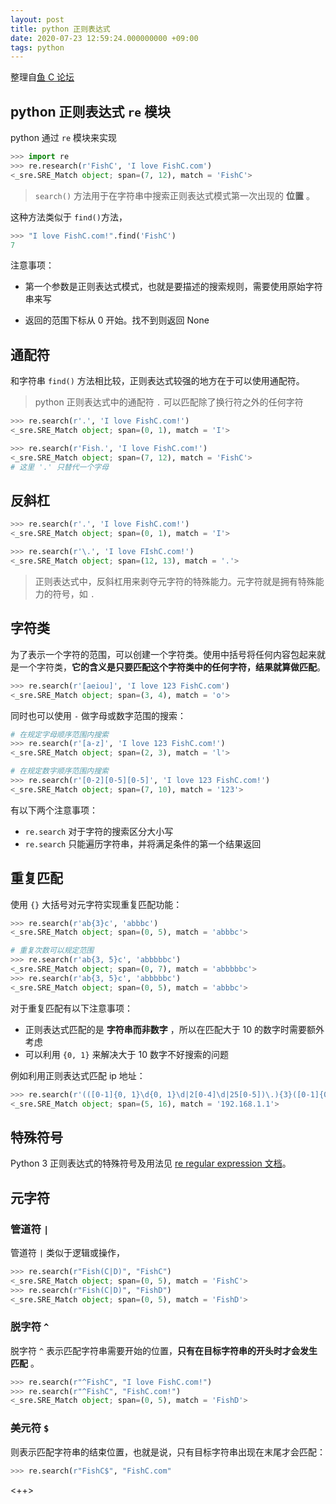 ```yaml
---
layout: post
title: python 正则表达式
date: 2020-07-23 12:59:24.000000000 +09:00
tags: python
---
```


整理自[鱼 C 论坛](https://fishc.com.cn) 

## python 正则表达式 `re` 模块

python 通过 `re` 模块来实现

```python
>>> import re
>>> re.research(r'FishC', 'I love FishC.com')
<_sre.SRE_Match object; span=(7, 12), match = 'FishC'>
```

> `search()` 方法用于在字符串中搜索正则表达式模式第一次出现的 **位置** 。

这种方法类似于 `find()`方法，

```python
>>> "I love FishC.com!".find('FishC')
7
```

注意事项：

+ 第一个参数是正则表达式模式，也就是要描述的搜索规则，需要使用原始字符串来写

+ 返回的范围下标从 0 开始。找不到则返回 None

## 通配符

和字符串 `find()` 方法相比较，正则表达式较强的地方在于可以使用通配符。

> python 正则表达式中的通配符 `.` 可以匹配除了换行符之外的任何字符

```python
>>> re.search(r'.', 'I love FishC.com!')
<_sre.SRE_Match object; span=(0, 1), match = 'I'>

>>> re.search(r'Fish.', 'I love FishC.com!')
<_sre.SRE_Match object; span=(7, 12), match = 'FishC'>
# 这里 '.' 只替代一个字母
```

## 反斜杠

```python
>>> re.search(r'.', 'I love FishC.com!')
<_sre.SRE_Match object; span=(0, 1), match = 'I'>

>>> re.search(r'\.', 'I love FIshC.com!')
<_sre.SRE_Match object; span=(12, 13), match = '.'>
```

> 正则表达式中，反斜杠用来剥夺元字符的特殊能力。元字符就是拥有特殊能力的符号，如 `.`

## 字符类

为了表示一个字符的范围，可以创建一个字符类。使用中括号将任何内容包起来就是一个字符类，**它的含义是只要匹配这个字符类中的任何字符，结果就算做匹配**。

```python
>>> re.search(r'[aeiou]', 'I love 123 FishC.com')
<_sre.SRE_Match object; span=(3, 4), match = 'o'>
```

同时也可以使用 `-` 做字母或数字范围的搜索：

```python
# 在规定字母顺序范围内搜索
>>> re.search(r'[a-z]', 'I love 123 FishC.com!')
<_sre.SRE_Match object; span=(2, 3), match = 'l'>

# 在规定数字顺序范围内搜索
>>> re.search(r'[0-2][0-5][0-5]', 'I love 123 FishC.com!')
<_sre.SRE_Match object; span=(7, 10), match = '123'>
```

有以下两个注意事项：

+ `re.search` 对于字符的搜索区分大小写
+ `re.search` 只能遍历字符串，并将满足条件的第一个结果返回

## 重复匹配

使用 `{}` 大括号对元字符实现重复匹配功能：

```python
>>> re.search(r'ab{3}c', 'abbbc')
<_sre.SRE_Match object; span=(0, 5), match = 'abbbc'>

# 重复次数可以规定范围
>>> re.search(r'ab{3, 5}c', 'abbbbbc')
<_sre.SRE_Match object; span=(0, 7), match = 'abbbbbc'>
>>> re.search(r'ab{3, 5}c', 'abbbbbc')
<_sre.SRE_Match object; span=(0, 5), match = 'abbbc'>
```

对于重复匹配有以下注意事项：

+ 正则表达式匹配的是 **字符串而非数字** ，所以在匹配大于 10 的数字时需要额外考虑
+ 可以利用 `{0, 1}` 来解决大于 10 数字不好搜索的问题

例如利用正则表达式匹配 ip 地址：

```python
>>> re.search(r'(([0-1]{0, 1}\d{0, 1}\d|2[0-4]\d|25[0-5])\.){3}([0-1]{0, 1}\d{0, 1}\d|2[0-4]\d|25[0-5])', 'other192.168.1.1other'])
<_sre.SRE_Match object; span=(5, 16), match = '192.168.1.1'>
```

## 特殊符号

Python 3 正则表达式的特殊符号及用法见 [re regular expression 文档](https://docs.python.org/3.8/library/re.html)。

## 元字符

### 管道符 `|` 

管道符 `|` 类似于逻辑或操作，

```python
>>> re.search(r"Fish(C|D)", "FishC")
<_sre.SRE_Match object; span=(0, 5), match = 'FishC'>
>>> re.search(r"Fish(C|D)", "FishD")
<_sre.SRE_Match object; span=(0, 5), match = 'FishD'>
```

### 脱字符 `^`

脱字符 `^` 表示匹配字符串需要开始的位置，**只有在目标字符串的开头时才会发生匹配** 。

```python
>>> re.search(r"^FishC", "I love FishC.com!")
>>> re.search(r"^FishC", "FishC.com!")
<_sre.SRE_Match object; span=(0, 5), match = 'FishD'>
```

### 美元符 `$`

则表示匹配字符串的结束位置，也就是说，只有目标字符串出现在末尾才会匹配：

```python
>>> re.search(r"FishC$", "FishC.com"
```

<++>
















